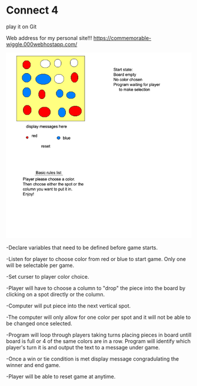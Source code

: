 

# Connect 4


play it on Git

Web address for my personal site!!!
https://commemorable-wiggle.000webhostapp.com/


![wireframe](wireframe.png)

-Declare variables that need to be defined before game starts.

-Listen for player to choose color from red or blue to start game. Only one will be selectable per game.

-Set curser to player color choice. 

-Player will have to choose a column to "drop" the piece into the board by clicking on a spot directly or the column.

-Computer will put piece into the next vertical spot.

-The computer will only allow for one color per spot and it will not be able to be changed once selected. 

-Program will loop through players taking turns placing pieces in board untill board is full or 4 of the same colors are in a row. Program will identify which player's turn it is and output the text to a message under game. 

-Once a win or tie condition is met display message congradulating the winner and end game.

-Player will be able to reset game at anytime.
